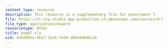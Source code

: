 ```yaml
---
content_type: resource
description: This resource is a supplementary file for experiment 7.
file: https://ol-ocw-studio-app-production.s3.amazonaws.com/courses/8-02t-electricity-and-magnetism-spring-2005/43bd965a9b173e267e5da6b44e69b12e_exp07.xls
file_type: application/msword
resourcetype: Other
title: exp07.xls
uid: 43bd965a-9b17-3e26-7e5d-a6b44e69b12e
---
```

